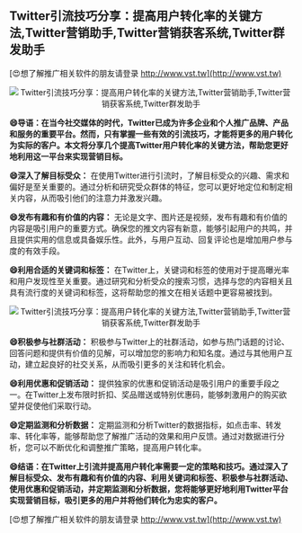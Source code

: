 ## **Twitter引流技巧分享：提高用户转化率的关键方法,Twitter营销助手,Twitter营销获客系统,Twitter群发助手**

[😍想了解推广相关软件的朋友请登录 http://www.vst.tw](http://www.vst.tw)

 <center><img src="https://vst.tw/MP4/tuiguang/png/7.png" alt="Twitter引流技巧分享：提高用户转化率的关键方法,Twitter营销助手,Twitter营销获客系统,Twitter群发助手"></center>

**😄导语：在当今社交媒体的时代，Twitter已成为许多企业和个人推广品牌、产品和服务的重要平台。然而，只有掌握一些有效的引流技巧，才能将更多的用户转化为实际的客户。本文将分享几个提高Twitter用户转化率的关键方法，帮助您更好地利用这一平台来实现营销目标。**

**😄深入了解目标受众：**
在使用Twitter进行引流时，了解目标受众的兴趣、需求和偏好是至关重要的。通过分析和研究受众群体的特征，您可以更好地定位和制定相关内容，从而吸引他们的注意力并激发兴趣。

**😄发布有趣和有价值的内容：**
无论是文字、图片还是视频，发布有趣和有价值的内容是吸引用户的重要方式。确保您的推文内容有新意，能够引起用户的共鸣，并且提供实用的信息或具备娱乐性。此外，与用户互动、回复评论也是增加用户参与度的有效手段。

**😄利用合适的关键词和标签：**
在Twitter上，关键词和标签的使用对于提高曝光率和用户发现性至关重要。通过研究和分析受众的搜索习惯，选择与您的内容相关且具有流行度的关键词和标签，这将帮助您的推文在相关话题中更容易被找到。

 <center><img src="https://vst.tw/MP4/tuiguang/png/2.png" alt="Twitter引流技巧分享：提高用户转化率的关键方法,Twitter营销助手,Twitter营销获客系统,Twitter群发助手"></center>

**😄积极参与社群活动：**
积极参与Twitter上的社群活动，如参与热门话题的讨论、回答问题和提供有价值的见解，可以增加您的影响力和知名度。通过与其他用户互动，建立起良好的社交关系，从而吸引更多的关注和转化机会。

**😄利用优惠和促销活动：**
提供独家的优惠和促销活动是吸引用户的重要手段之一。在Twitter上发布限时折扣、奖品赠送或特别优惠码，能够刺激用户的购买欲望并促使他们采取行动。

**😄定期监测和分析数据：**
定期监测和分析Twitter的数据指标，如点击率、转发率、转化率等，能够帮助您了解推广活动的效果和用户反馈。通过对数据进行分析，您可以不断优化和调整推广策略，提高用户转化率。

**😄结语：在Twitter上引流并提高用户转化率需要一定的策略和技巧。通过深入了解目标受众、发布有趣和有价值的内容、利用关键词和标签、积极参与社群活动、使用优惠和促销活动，并定期监测和分析数据，您将能够更好地利用Twitter平台实现营销目标，吸引更多的用户并将他们转化为忠实的客户。**

[😍想了解推广相关软件的朋友请登录 http://www.vst.tw](http://www.vst.tw)




